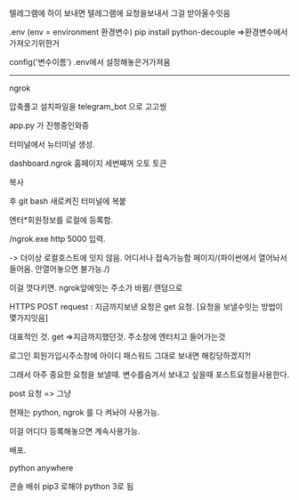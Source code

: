 텔레그램에 하이 보내면 텔레그램에 요청을보내서 그걸 받아올수잇음



.env (env = environment 환경변수)
pip install python-decouple   =>환경변수에서 가져오기위한거

config('변수이름')  .env에서 설정해놓은거가져옴



----

ngrok 

압축풀고 설치파일을 telegram_bot 으로 고고씽



app.py 가 진행중인와중

터미널에서 뉴터미널 생성. 

dashboard.ngrok 홈페이지 세번째꺼 오토 토큰

복사 

후 git bash 새로켜진 터미널에 복붙

엔터*회원정보를 로컬에 등록함.



/ngrok.exe http 5000 입력.



-> 더이상 로컬호스트에 잇지 않음. 어디서나 접속가능함 페이지/(파이썬에서 열어놔서 들어옴. 안열어놓으면 불가능./)

이걸 껏다키면. ngrok앞에잇는 주소가 바뀜/ 랜덤으로

HTTPS POST request : 지금까지보낸 요청은 get 요청. [요청을 보낼수잇는 방법이 몇가지잇음]

대표적인 것. get =>지금까지했던것. 주소창에 엔터치고 들어가는것

로그인 회원가입시주소창에 아이디 패스워드 그대로 보내면 해킹당하겠지?!

그래서 아주 중요한 요청을 보낼때. 변수를숨겨서 보내고 싶을때 포스트요청을사용한다.

post 요청 => 그냥 



현재는 python, ngrok 를 다 켜놔야 사용가능.

이걸 어디다 등록해놓으면 계속사용가능.

배포.

python anywhere



콘솔 배쉬 pip3 로해야 python 3로 됨